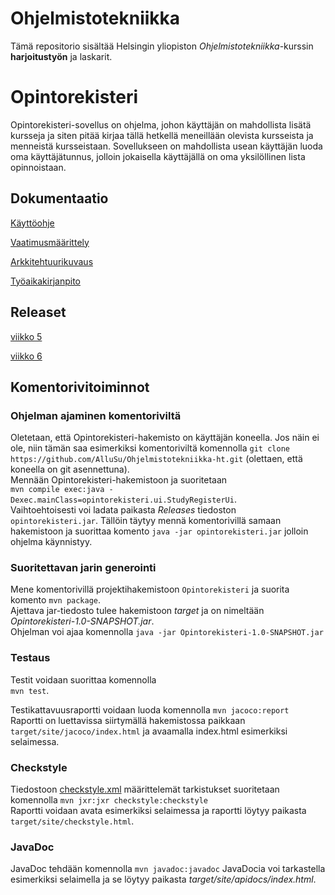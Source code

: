 # Ohjelmistotekniikka
Tämä repositorio sisältää Helsingin yliopiston _Ohjelmistotekniikka_-kurssin **harjoitustyön** ja laskarit.

# Opintorekisteri
Opintorekisteri-sovellus on ohjelma, johon käyttäjän on mahdollista lisätä kursseja ja siten pitää kirjaa tällä hetkellä meneillään olevista kursseista ja menneistä kursseistaan. Sovellukseen on mahdollista usean käyttäjän luoda oma käyttäjätunnus, jolloin jokaisella käyttäjällä on oma yksilöllinen lista opinnoistaan.

## Dokumentaatio  
[Käyttöohje](dokumentaatio/kayttoohje.md)  

[Vaatimusmäärittely](dokumentaatio/vaatimusmaarittely.md)  

[Arkkitehtuurikuvaus](dokumentaatio/arkkitehtuuri.md)  

[Työaikakirjanpito](dokumentaatio/tuntikirjanpito.md)  

## Releaset
[viikko 5](https://github.com/AlluSu/Ohjelmistotekniikka-ht/releases/tag/viikko5)

[viikko 6](https://github.com/AlluSu/Ohjelmistotekniikka-ht/releases/tag/vk6v3.0)
## Komentorivitoiminnot

### Ohjelman ajaminen komentoriviltä
Oletetaan, että Opintorekisteri-hakemisto on käyttäjän koneella. Jos näin ei ole, niin tämän saa esimerkiksi komentoriviltä komennolla   `git clone https://github.com/AlluSu/Ohjelmistotekniikka-ht.git`   (olettaen, että koneella on git asennettuna).   
Mennään Opintorekisteri-hakemistoon ja suoritetaan  
`mvn compile exec:java -Dexec.mainClass=opintorekisteri.ui.StudyRegisterUi`.  
Vaihtoehtoisesti voi ladata paikasta *Releases* tiedoston `opintorekisteri.jar`. Tällöin täytyy mennä komentorivillä samaan hakemistoon ja suorittaa komento   `java -jar opintorekisteri.jar`   jolloin ohjelma käynnistyy.  

### Suoritettavan jarin generointi  
Mene komentorivillä projektihakemistoon `Opintorekisteri` ja suorita komento   `mvn package`.  
Ajettava jar-tiedosto tulee hakemistoon *target* ja on nimeltään *Opintorekisteri-1.0-SNAPSHOT.jar*.  
Ohjelman voi ajaa komennolla   `java -jar Opintorekisteri-1.0-SNAPSHOT.jar`  

### Testaus
Testit voidaan suorittaa komennolla  
`mvn test`.  

Testikattavuusraportti voidaan luoda komennolla   `mvn jacoco:report`  
Raportti on luettavissa siirtymällä hakemistossa paikkaan `target/site/jacoco/index.html` ja avaamalla index.html esimerkiksi selaimessa.

### Checkstyle
Tiedostoon [checkstyle.xml](Opintorekisteri/checkstyle.xml) määrittelemät tarkistukset suoritetaan komennolla   `mvn jxr:jxr checkstyle:checkstyle`   
Raportti voidaan avata esimerkiksi selaimessa ja raportti löytyy paikasta `target/site/checkstyle.html`.

### JavaDoc  
JavaDoc tehdään komennolla   `mvn javadoc:javadoc`   JavaDocia voi tarkastella esimerkiksi selaimella ja se löytyy paikasta *target/site/apidocs/index.html*.
